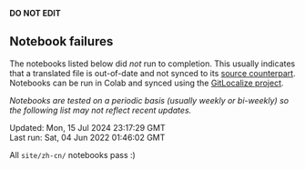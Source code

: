 __DO NOT EDIT__

## Notebook failures

The notebooks listed below did *not* run to completion. This usually indicates
that a translated file is out-of-date and not synced to its
[source counterpart](../en-snapshot/). Notebooks can be run in Colab and synced
using the [GitLocalize project](https://gitlocalize.com/tensorflow/docs-l10n).

*Notebooks are tested on a periodic basis (usually weekly or bi-weekly) so the
following list may not reflect recent updates.*

Updated: Mon, 15 Jul 2024 23:17:29 GMT<br/>
Last run: Sat, 04 Jun 2022 01:46:02 GMT

All <code>site/zh-cn/</code> notebooks pass :)

